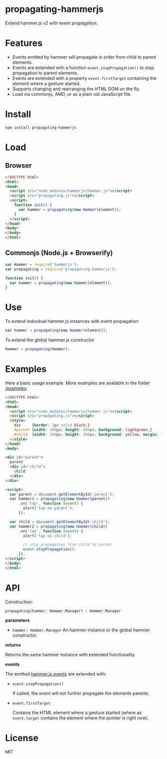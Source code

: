 propagating-hammerjs
====================

Extend hammer.js v2 with event propagation.

# Features

- Events emitted by hammer will propagate in order from child to parent
  elements.
- Events are extended with a function `event.stopPropagation()` to stop
  propagation to parent elements.
- Events are extended with a property `event.firstTarget` containing the
  element where a gesture started.
- Supports changing and rearranging the HTML DOM on the fly.
- Load via commonjs, AMD, or as a plain old JavaScript file.


# Install

    npm install propagating-hammerjs

# Load

## Browser

```html
<!DOCTYPE html>
<html>
<head>
  <script src="node_modules/hammerjs/hammer.js"></script>
  <script src="propagating.js"></script>
  <script>
    function init() {
      var hammer = propagating(new Hammer(element));
    }
  </script>
</head>
<body>
</body>
</html>
```

## Commonjs (Node.js + Browserify)

```js
var Hammer = require('hammerjs');
var propagating = require('propagating-hammerjs');

function init() {
  var hammer = propagating(new Hammer(element));
}
```


# Use

To extend individual hammer.js instances with event propagation:

```js
var hammer = propagating(new Hammer(element));
```

To extend the global hammer.js constructor

```js
Hammer = propagating(Hammer);
```

# Examples

Here a basic usage example.
More examples are available in the folder [/examples](./examples/).


```html
<!DOCTYPE html>
<html>
<head>
  <script src="node_modules/hammerjs/hammer.js"></script>
  <script src="propagating.js"></script>
  <style>
    div     {border: 1px solid black;}
    #parent {width: 400px; height: 400px; background: lightgreen;}
    #child  {width: 200px; height: 200px; background: yellow; margin: 10px;}
  </style>
</head>
<body>

<div id="parent">
  parent
  <div id="child">
    child
  </div>
</div>

<script>
  var parent = document.getElementById('parent');
  var hammer1 = propagating(new Hammer(parent))
      .on('tap', function (event) {
        alert('tap on parent');
      });

  var child = document.getElementById('child');
  var hammer2 = propagating(new Hammer(child))
      .on('tap', function (event) {
        alert('tap on child');

        // stop propagation from child to parent
        event.stopPropagation();
      });
</script>
</body>
</html>
```

# API

Construction:

    propagating(hammer: Hammer.Manager) : Hammer.Manager

**parameters**

- `hammer: Hammer.Manager` An hammer instance or the global hammer constructor.

**returns**

Returns the same hammer instance with extended functionality.

**events**

The emitted [hammer.js events](http://hammerjs.github.io/api/#event-object) are
extended with:

-   `event.stopPropagation()`

    If called, the event will not further propagate the elements parents.

-   `event.firstTarget`

    Contains the HTML element where a gesture started (where as `event.target`
    contains the element where the pointer is right now).


# License

MIT

